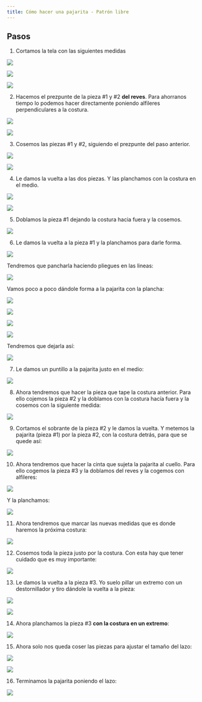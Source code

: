 ```yaml
---
title: Cómo hacer una pajarita - Patrón libre
---
```


## Pasos

1. Cortamos la tela con las siguientes medidas


![](./media/20201010/1.png)


![](./media/20201010/2.png)

![](./media/20201010/3.png)

2. Hacemos el prezpunte de la pieza #1 y #2 **del reves**. Para ahorranos tiempo lo podemos hacer directamente poniendo alfileres perpendiculares a la costura.

![](./media/20201010/4.jpg)

![](./media/20201010/5.jpg)

3. Cosemos las piezas #1 y #2, siguiendo el prezpunte del paso anterior.

![](./media/20201010/6.png)

![](./media/20201010/7.png)

4. Le damos la vuelta a las dos piezas. Y las planchamos con la costura en el medio.

![](./media/20201010/8.jpg)

![](./media/20201010/9.jpg)

5. Doblamos la pieza #1 dejando la costura hacia fuera y la cosemos.

![](./media/20201010/10.png)

6. Le damos la vuelta a la pieza #1 y la planchamos para darle forma.

![](./media/20201010/11.jpg)

Tendremos que pancharla haciendo pliegues en las lineas:

![](./media/20201010/12.png)

Vamos poco a poco dándole forma a la pajarita con la plancha:

![](./media/20201010/13.jpg)

![](./media/20201010/14.jpg)

![](./media/20201010/15.jpg)

![](./media/20201010/16.jpg)

Tendremos que dejarla así:

![](./media/20201010/17.jpg)

7. Le damos un puntillo a la pajarita justo en el medio:

![](./media/20201010/18.jpg)

8. Ahora tendremos que hacer la pieza que tape la costura anterior. Para ello cojemos la pieza #2 y la doblamos con la costura hacía fuera y la cosemos con la siguiente medida:

![](./media/20201010/19.png)

9. Cortamos el sobrante de la pieza #2 y le damos la vuelta. Y metemos la pajarita (pieza #1) por la pieza #2, con la costura detrás, para que se quede así:


![](./media/20201010/20.jpg)


10. Ahora tendremos que hacer la cinta que sujeta la pajarita al cuello. Para ello cogemos la pieza #3 y la doblamos del reves y la cogemos con alfileres:

![](./media/20201010/21.jpg)

Y la planchamos:

![](./media/20201010/22.jpg)

11. Ahora tendremos que marcar las nuevas medidas que es donde haremos la próxima costura:

![](./media/20201010/23.png)

12. Cosemos toda la pieza justo por la costura. Con esta hay que tener cuidado que es muy importante:

![](./media/20201010/24.jpg)

13. Le damos la vuelta a la pieza #3. Yo suelo pillar un extremo con un destornillador y tiro dándole la vuelta a la pieza:

![](./media/20201010/25.jpg)

![](./media/20201010/26.jpg)

14. Ahora planchamos la pieza #3 **con la costura en un extremo**:

![](./media/20201010/27.jpg)

15. Ahora solo nos queda coser las piezas para ajustar el tamaño del lazo:

![](./media/20201010/28.jpg)

![](./media/20201010/29.jpg)

16. Terminamos la pajarita poniendo el lazo:

![](./media/20201010/30.jpg)